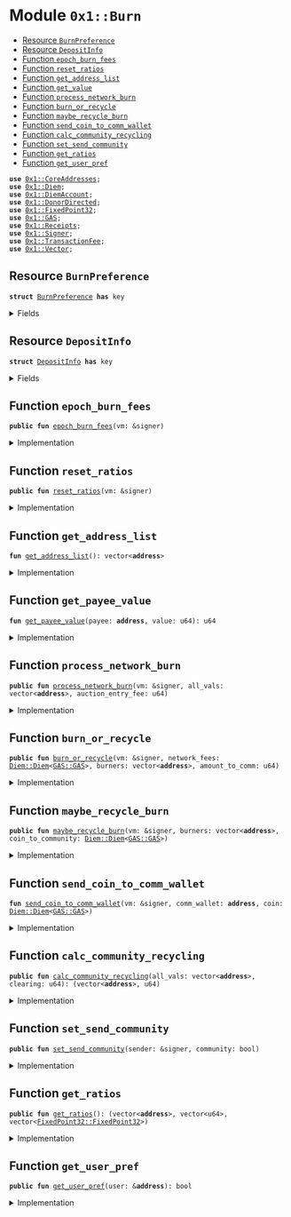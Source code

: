 
<a name="0x1_Burn"></a>

# Module `0x1::Burn`



-  [Resource `BurnPreference`](#0x1_Burn_BurnPreference)
-  [Resource `DepositInfo`](#0x1_Burn_DepositInfo)
-  [Function `epoch_burn_fees`](#0x1_Burn_epoch_burn_fees)
-  [Function `reset_ratios`](#0x1_Burn_reset_ratios)
-  [Function `get_address_list`](#0x1_Burn_get_address_list)
-  [Function `get_value`](#0x1_Burn_get_value)
-  [Function `process_network_burn`](#0x1_Burn_process_network_burn)
-  [Function `burn_or_recycle`](#0x1_Burn_burn_or_recycle)
-  [Function `maybe_recycle_burn`](#0x1_Burn_maybe_recycle_burn)
-  [Function `send_coin_to_comm_wallet`](#0x1_Burn_send_coin_to_comm_wallet)
-  [Function `calc_community_recycling`](#0x1_Burn_calc_community_recycling)
-  [Function `set_send_community`](#0x1_Burn_set_send_community)
-  [Function `get_ratios`](#0x1_Burn_get_ratios)
-  [Function `get_user_pref`](#0x1_Burn_get_user_pref)


<pre><code><b>use</b> <a href="CoreAddresses.md#0x1_CoreAddresses">0x1::CoreAddresses</a>;
<b>use</b> <a href="Diem.md#0x1_Diem">0x1::Diem</a>;
<b>use</b> <a href="DiemAccount.md#0x1_DiemAccount">0x1::DiemAccount</a>;
<b>use</b> <a href="DonorDirected.md#0x1_DonorDirected">0x1::DonorDirected</a>;
<b>use</b> <a href="../../../../../../../DPN/releases/artifacts/current/build/MoveStdlib/docs/FixedPoint32.md#0x1_FixedPoint32">0x1::FixedPoint32</a>;
<b>use</b> <a href="GAS.md#0x1_GAS">0x1::GAS</a>;
<b>use</b> <a href="Receipts.md#0x1_Receipts">0x1::Receipts</a>;
<b>use</b> <a href="../../../../../../../DPN/releases/artifacts/current/build/MoveStdlib/docs/Signer.md#0x1_Signer">0x1::Signer</a>;
<b>use</b> <a href="TransactionFee.md#0x1_TransactionFee">0x1::TransactionFee</a>;
<b>use</b> <a href="../../../../../../../DPN/releases/artifacts/current/build/MoveStdlib/docs/Vector.md#0x1_Vector">0x1::Vector</a>;
</code></pre>



<a name="0x1_Burn_BurnPreference"></a>

## Resource `BurnPreference`



<pre><code><b>struct</b> <a href="Burn.md#0x1_Burn_BurnPreference">BurnPreference</a> <b>has</b> key
</code></pre>



<details>
<summary>Fields</summary>


<dl>
<dt>
<code>send_community: bool</code>
</dt>
<dd>

</dd>
</dl>


</details>

<a name="0x1_Burn_DepositInfo"></a>

## Resource `DepositInfo`



<pre><code><b>struct</b> <a href="Burn.md#0x1_Burn_DepositInfo">DepositInfo</a> <b>has</b> key
</code></pre>



<details>
<summary>Fields</summary>


<dl>
<dt>
<code>addr: vector&lt;<b>address</b>&gt;</code>
</dt>
<dd>

</dd>
<dt>
<code>deposits: vector&lt;u64&gt;</code>
</dt>
<dd>

</dd>
<dt>
<code>ratio: vector&lt;<a href="../../../../../../../DPN/releases/artifacts/current/build/MoveStdlib/docs/FixedPoint32.md#0x1_FixedPoint32_FixedPoint32">FixedPoint32::FixedPoint32</a>&gt;</code>
</dt>
<dd>

</dd>
</dl>


</details>

<a name="0x1_Burn_epoch_burn_fees"></a>

## Function `epoch_burn_fees`



<pre><code><b>public</b> <b>fun</b> <a href="Burn.md#0x1_Burn_epoch_burn_fees">epoch_burn_fees</a>(vm: &signer)
</code></pre>



<details>
<summary>Implementation</summary>


<pre><code><b>public</b> <b>fun</b> <a href="Burn.md#0x1_Burn_epoch_burn_fees">epoch_burn_fees</a>(
    vm: &signer,
)  <b>acquires</b> <a href="Burn.md#0x1_Burn_BurnPreference">BurnPreference</a>, <a href="Burn.md#0x1_Burn_DepositInfo">DepositInfo</a> {
    <a href="CoreAddresses.md#0x1_CoreAddresses_assert_vm">CoreAddresses::assert_vm</a>(vm);
    // extract fees
    <b>let</b> coins = <a href="TransactionFee.md#0x1_TransactionFee_vm_withdraw_all_coins">TransactionFee::vm_withdraw_all_coins</a>&lt;<a href="GAS.md#0x1_GAS">GAS</a>&gt;(vm);

    // get the list of fee makers
    // <b>let</b> state = <b>borrow_global</b>&lt;EpochFeeMakerRegistry&gt;(@VMReserved);
    <b>let</b> fee_makers = <a href="TransactionFee.md#0x1_TransactionFee_get_fee_makers">TransactionFee::get_fee_makers</a>();
    <b>let</b> len = <a href="../../../../../../../DPN/releases/artifacts/current/build/MoveStdlib/docs/Vector.md#0x1_Vector_length">Vector::length</a>(&fee_makers);

    // for every user in the list burn their fees per <a href="Burn.md#0x1_Burn">Burn</a>.<b>move</b> preferences
    <b>let</b> i = 0;
    <b>while</b> (i &lt; len) {
        <b>let</b> user = <a href="../../../../../../../DPN/releases/artifacts/current/build/MoveStdlib/docs/Vector.md#0x1_Vector_borrow">Vector::borrow</a>(&fee_makers, i);
        <b>let</b> amount = <a href="TransactionFee.md#0x1_TransactionFee_get_epoch_fees_made">TransactionFee::get_epoch_fees_made</a>(*user);
        <b>let</b> user_share = <a href="Diem.md#0x1_Diem_withdraw">Diem::withdraw</a>(&<b>mut</b> coins, amount);
        <a href="Burn.md#0x1_Burn_burn_or_recycle_user_fees">burn_or_recycle_user_fees</a>(vm, *user, user_share);

        i = i + 1;
    };

  // Superman 3 decimal errors. https://www.youtube.com/watch?v=N7JBXGkBoFc
  // anything that is remaining should be burned
  <a href="Diem.md#0x1_Diem_vm_burn_this_coin">Diem::vm_burn_this_coin</a>(vm, coins);
}
</code></pre>



</details>

<a name="0x1_Burn_reset_ratios"></a>

## Function `reset_ratios`



<pre><code><b>public</b> <b>fun</b> <a href="Burn.md#0x1_Burn_reset_ratios">reset_ratios</a>(vm: &signer)
</code></pre>



<details>
<summary>Implementation</summary>


<pre><code><b>public</b> <b>fun</b> <a href="Burn.md#0x1_Burn_reset_ratios">reset_ratios</a>(vm: &signer) <b>acquires</b> <a href="Burn.md#0x1_Burn_DepositInfo">DepositInfo</a> {
  <a href="CoreAddresses.md#0x1_CoreAddresses_assert_diem_root">CoreAddresses::assert_diem_root</a>(vm);

  // First find the list of all community wallets
  // fail fast <b>if</b> none are found
  <b>let</b> list = <a href="Wallet.md#0x1_Wallet_get_comm_list">Wallet::get_comm_list</a>();
  <b>let</b> len = <a href="../../../../../../../DPN/releases/artifacts/current/build/MoveStdlib/docs/Vector.md#0x1_Vector_length">Vector::length</a>(&list);
  <b>if</b> (len == 0) <b>return</b>;

  <b>let</b> i = 0;
  <b>let</b> global_deposits = 0;
  <b>let</b> deposit_vec = <a href="../../../../../../../DPN/releases/artifacts/current/build/MoveStdlib/docs/Vector.md#0x1_Vector_empty">Vector::empty</a>&lt;u64&gt;();

  // Now we <b>loop</b> through all the community wallets
  // and find the comulative deposits <b>to</b> that wallet.
  // we make a table from that (a new list)
  // we also take a tally of the <b>global</b> amount of deposits
  // Note that we are using a time-weighted index of deposits
  // which favors most recent deposits. (see <a href="DiemAccount.md#0x1_DiemAccount_deposit_index_curve">DiemAccount::deposit_index_curve</a>)

  <b>while</b> (i &lt; len) {

    <b>let</b> addr = *<a href="../../../../../../../DPN/releases/artifacts/current/build/MoveStdlib/docs/Vector.md#0x1_Vector_borrow">Vector::borrow</a>(&list, i);
    <b>let</b> cumu = <a href="DiemAccount.md#0x1_DiemAccount_get_index_cumu_deposits">DiemAccount::get_index_cumu_deposits</a>(addr);
    global_deposits = global_deposits + cumu;
    <a href="../../../../../../../DPN/releases/artifacts/current/build/MoveStdlib/docs/Vector.md#0x1_Vector_push_back">Vector::push_back</a>(&<b>mut</b> deposit_vec, cumu);
    i = i + 1;
  };
  // check <b>if</b> anything went wrong, and we don't have any cumulatives
  // <b>to</b> calculate.
  <b>if</b> (global_deposits == 0) <b>return</b>;

  // Now we <b>loop</b> through the table and calculate the ratio
  // since we now know the <b>global</b> total of the ajusted cumulative deposits.
  // and here we create another columns in our table (another list).
  // this is a list of fixedpoint ratios.
  <b>let</b> ratios_vec = <a href="../../../../../../../DPN/releases/artifacts/current/build/MoveStdlib/docs/Vector.md#0x1_Vector_empty">Vector::empty</a>&lt;<a href="../../../../../../../DPN/releases/artifacts/current/build/MoveStdlib/docs/FixedPoint32.md#0x1_FixedPoint32_FixedPoint32">FixedPoint32::FixedPoint32</a>&gt;();
  <b>let</b> k = 0;
  <b>while</b> (k &lt; len) {
    <b>let</b> cumu = *<a href="../../../../../../../DPN/releases/artifacts/current/build/MoveStdlib/docs/Vector.md#0x1_Vector_borrow">Vector::borrow</a>(&deposit_vec, k);
    <b>let</b> ratio = <a href="../../../../../../../DPN/releases/artifacts/current/build/MoveStdlib/docs/FixedPoint32.md#0x1_FixedPoint32_create_from_rational">FixedPoint32::create_from_rational</a>(cumu, global_deposits);
    <a href="../../../../../../../DPN/releases/artifacts/current/build/MoveStdlib/docs/Vector.md#0x1_Vector_push_back">Vector::push_back</a>(&<b>mut</b> ratios_vec, ratio);
    k = k + 1;
  };
  <b>if</b> (<b>exists</b>&lt;<a href="Burn.md#0x1_Burn_DepositInfo">DepositInfo</a>&gt;(@VMReserved)) {
    <b>let</b> d = <b>borrow_global_mut</b>&lt;<a href="Burn.md#0x1_Burn_DepositInfo">DepositInfo</a>&gt;(@VMReserved);
    d.addr = list;
    d.deposits = deposit_vec;
    d.ratio = ratios_vec;
  } <b>else</b> {
    <b>move_to</b>&lt;<a href="Burn.md#0x1_Burn_DepositInfo">DepositInfo</a>&gt;(vm, <a href="Burn.md#0x1_Burn_DepositInfo">DepositInfo</a> {
      addr: list,
      deposits: deposit_vec,
      ratio: ratios_vec,
    })
  };
}
</code></pre>



</details>

<a name="0x1_Burn_get_address_list"></a>

## Function `get_address_list`



<pre><code><b>fun</b> <a href="Burn.md#0x1_Burn_get_address_list">get_address_list</a>(): vector&lt;<b>address</b>&gt;
</code></pre>



<details>
<summary>Implementation</summary>


<pre><code><b>fun</b> <a href="Burn.md#0x1_Burn_get_address_list">get_address_list</a>(): vector&lt;<b>address</b>&gt; <b>acquires</b> <a href="Burn.md#0x1_Burn_DepositInfo">DepositInfo</a> {
  <b>if</b> (!<b>exists</b>&lt;<a href="Burn.md#0x1_Burn_DepositInfo">DepositInfo</a>&gt;(@VMReserved))
    <b>return</b> <a href="../../../../../../../DPN/releases/artifacts/current/build/MoveStdlib/docs/Vector.md#0x1_Vector_empty">Vector::empty</a>&lt;<b>address</b>&gt;();

  *&<b>borrow_global</b>&lt;<a href="Burn.md#0x1_Burn_DepositInfo">DepositInfo</a>&gt;(@VMReserved).addr
}
</code></pre>



</details>

<a name="0x1_Burn_get_payee_value"></a>

## Function `get_payee_value`



<pre><code><b>fun</b> <a href="Burn.md#0x1_Burn_get_payee_value">get_payee_value</a>(payee: <b>address</b>, value: u64): u64
</code></pre>



<details>
<summary>Implementation</summary>


<pre><code><b>fun</b> <a href="Burn.md#0x1_Burn_get_payee_value">get_payee_value</a>(payee: <b>address</b>, value: u64): u64 <b>acquires</b> <a href="Burn.md#0x1_Burn_DepositInfo">DepositInfo</a> {
  <b>if</b> (!<b>exists</b>&lt;<a href="Burn.md#0x1_Burn_DepositInfo">DepositInfo</a>&gt;(@VMReserved))
    <b>return</b> 0;

  <b>let</b> d = <b>borrow_global</b>&lt;<a href="Burn.md#0x1_Burn_DepositInfo">DepositInfo</a>&gt;(@VMReserved);

  <b>let</b> (is_found, i) = <a href="../../../../../../../DPN/releases/artifacts/current/build/MoveStdlib/docs/Vector.md#0x1_Vector_index_of">Vector::index_of</a>(&d.addr, &payee);
  <b>if</b> (is_found) {

    <b>let</b> len = <a href="../../../../../../../DPN/releases/artifacts/current/build/MoveStdlib/docs/Vector.md#0x1_Vector_length">Vector::length</a>(&d.ratio);

    <b>if</b> (i + 1 &gt; len) <b>return</b> 0;
    <b>let</b> ratio = *<a href="../../../../../../../DPN/releases/artifacts/current/build/MoveStdlib/docs/Vector.md#0x1_Vector_borrow">Vector::borrow</a>(&d.ratio, i);
    <b>if</b> (<a href="../../../../../../../DPN/releases/artifacts/current/build/MoveStdlib/docs/FixedPoint32.md#0x1_FixedPoint32_is_zero">FixedPoint32::is_zero</a>(<b>copy</b> ratio)) <b>return</b> 0;
    <b>return</b> <a href="../../../../../../../DPN/releases/artifacts/current/build/MoveStdlib/docs/FixedPoint32.md#0x1_FixedPoint32_multiply_u64">FixedPoint32::multiply_u64</a>(value, ratio)
  };

  0
}
</code></pre>



</details>

<a name="0x1_Burn_process_network_burn"></a>

## Function `process_network_burn`



<pre><code><b>public</b> <b>fun</b> <a href="Burn.md#0x1_Burn_process_network_burn">process_network_burn</a>(vm: &signer, all_vals: vector&lt;<b>address</b>&gt;, auction_entry_fee: u64)
</code></pre>



<details>
<summary>Implementation</summary>


<pre><code><b>public</b> <b>fun</b> <a href="Burn.md#0x1_Burn_process_network_burn">process_network_burn</a>(
  vm: &signer,
  all_vals: vector&lt;<b>address</b>&gt;,
  auction_entry_fee: u64,
) <b>acquires</b> <a href="Burn.md#0x1_Burn_BurnPreference">BurnPreference</a>, <a href="Burn.md#0x1_Burn_DepositInfo">DepositInfo</a> {
  <b>let</b> fee_amount_remaining = <a href="TransactionFee.md#0x1_TransactionFee_get_amount_to_distribute">TransactionFee::get_amount_to_distribute</a>(vm);
  <b>if</b> (fee_amount_remaining == 0) <b>return</b>;

  <b>let</b> network_fee_coin = <a href="TransactionFee.md#0x1_TransactionFee_get_transaction_fees_coins">TransactionFee::get_transaction_fees_coins</a>&lt;<a href="GAS.md#0x1_GAS">GAS</a>&gt;(vm);

  <b>let</b> (recyclers, amount_to_comm) = <a href="Burn.md#0x1_Burn_calc_community_recycling">calc_community_recycling</a>(all_vals, auction_entry_fee);
  <a href="Burn.md#0x1_Burn_burn_or_recycle">burn_or_recycle</a>(vm, network_fee_coin, recyclers, amount_to_comm);
}
</code></pre>



</details>

<a name="0x1_Burn_burn_or_recycle"></a>

## Function `burn_or_recycle`



<pre><code><b>public</b> <b>fun</b> <a href="Burn.md#0x1_Burn_burn_or_recycle">burn_or_recycle</a>(vm: &signer, network_fees: <a href="Diem.md#0x1_Diem_Diem">Diem::Diem</a>&lt;<a href="GAS.md#0x1_GAS_GAS">GAS::GAS</a>&gt;, burners: vector&lt;<b>address</b>&gt;, amount_to_comm: u64)
</code></pre>



<details>
<summary>Implementation</summary>


<pre><code><b>public</b> <b>fun</b> <a href="Burn.md#0x1_Burn_burn_or_recycle">burn_or_recycle</a>(
  vm: &signer,
  network_fees: <a href="Diem.md#0x1_Diem_Diem">Diem::Diem</a>&lt;<a href="GAS.md#0x1_GAS">GAS</a>&gt;,
  burners: vector&lt;<b>address</b>&gt;,
  amount_to_comm: u64,
) <b>acquires</b> <a href="Burn.md#0x1_Burn_DepositInfo">DepositInfo</a> {
  // print(&4040);

  // print(&amount_to_comm);
  <b>if</b> ((amount_to_comm &gt; 0) && (amount_to_comm &gt; <a href="../../../../../../../DPN/releases/artifacts/current/build/MoveStdlib/docs/Vector.md#0x1_Vector_length">Vector::length</a>(&burners))){
    // print(&404001);

    <b>if</b> (<a href="Diem.md#0x1_Diem_value">Diem::value</a>(&network_fees) &gt; amount_to_comm) {
            <b>let</b> split_to_community = <a href="Diem.md#0x1_Diem_withdraw">Diem::withdraw</a>(&<b>mut</b> network_fees, amount_to_comm);
      // print(&404002);
    <a href="Burn.md#0x1_Burn_maybe_recycle_burn">maybe_recycle_burn</a>(vm, burners, split_to_community);
    }

  };

  // print(&4041);


  // Everything <b>else</b> is burnt
  <b>if</b> (<a href="Diem.md#0x1_Diem_value">Diem::value</a>(&network_fees) &gt; 0) {
    <a href="Diem.md#0x1_Diem_vm_burn_this_coin">Diem::vm_burn_this_coin</a>(vm, network_fees);
  } <b>else</b> {
    <a href="Diem.md#0x1_Diem_destroy_zero">Diem::destroy_zero</a>(network_fees);
  };
  //  print(&4043);
}
</code></pre>



</details>

<a name="0x1_Burn_maybe_recycle_burn"></a>

## Function `maybe_recycle_burn`



<pre><code><b>public</b> <b>fun</b> <a href="Burn.md#0x1_Burn_maybe_recycle_burn">maybe_recycle_burn</a>(vm: &signer, burners: vector&lt;<b>address</b>&gt;, coin_to_community: <a href="Diem.md#0x1_Diem_Diem">Diem::Diem</a>&lt;<a href="GAS.md#0x1_GAS_GAS">GAS::GAS</a>&gt;)
</code></pre>



<details>
<summary>Implementation</summary>


<pre><code><b>public</b> <b>fun</b> <a href="Burn.md#0x1_Burn_maybe_recycle_burn">maybe_recycle_burn</a>(
  vm: &signer,
  burners: vector&lt;<b>address</b>&gt;,
  coin_to_community: <a href="Diem.md#0x1_Diem_Diem">Diem::Diem</a>&lt;<a href="GAS.md#0x1_GAS">GAS</a>&gt;,
) <b>acquires</b> <a href="Burn.md#0x1_Burn_DepositInfo">DepositInfo</a> {
  // print(&6060);
  <a href="CoreAddresses.md#0x1_CoreAddresses_assert_vm">CoreAddresses::assert_vm</a>(vm);
  <b>let</b> amount_to_comm = <a href="Diem.md#0x1_Diem_value">Diem::value</a>(&coin_to_community);
  <b>let</b> len_burners = <a href="../../../../../../../DPN/releases/artifacts/current/build/MoveStdlib/docs/Vector.md#0x1_Vector_length">Vector::length</a>(&burners);

  // get the proportion each communitt wallet should receive.
  <b>let</b> (comm_addr_list, _, comm_split_list) = <a href="Burn.md#0x1_Burn_get_ratios">get_ratios</a>();

  // <b>let</b> len = <a href="../../../../../../../DPN/releases/artifacts/current/build/MoveStdlib/docs/Vector.md#0x1_Vector_length">Vector::length</a>(&comm_addr_list);
  // print(&6061);

  <b>let</b> i = 0;
  // First lets <b>loop</b> through each community wallet.
  // then for each wallet, we <b>loop</b> through each "recycler" validator
  // so that we can send the donation on their behalf, for tracking
  // and governance purposes.
  <b>while</b> (i &lt; <a href="../../../../../../../DPN/releases/artifacts/current/build/MoveStdlib/docs/Vector.md#0x1_Vector_length">Vector::length</a>(&comm_addr_list)) {
    // print(&606101);

    <b>let</b> comm_wall = <a href="../../../../../../../DPN/releases/artifacts/current/build/MoveStdlib/docs/Vector.md#0x1_Vector_borrow">Vector::borrow</a>(&comm_addr_list, i);
    <b>let</b> wall_split = <a href="../../../../../../../DPN/releases/artifacts/current/build/MoveStdlib/docs/Vector.md#0x1_Vector_borrow">Vector::borrow</a>(&comm_split_list, i);

    // <b>let</b> pct = <a href="../../../../../../../DPN/releases/artifacts/current/build/MoveStdlib/docs/FixedPoint32.md#0x1_FixedPoint32_multiply_u64">FixedPoint32::multiply_u64</a>(100, *wall_split);
    // print(&pct);
    // print(&606102);
    <b>let</b> amount_to_wallet = <a href="../../../../../../../DPN/releases/artifacts/current/build/MoveStdlib/docs/FixedPoint32.md#0x1_FixedPoint32_multiply_u64">FixedPoint32::multiply_u64</a>(amount_to_comm, *wall_split);
    // print(&606103);
    <b>let</b> split_coin_to_wallet  = <a href="Diem.md#0x1_Diem_withdraw">Diem::withdraw</a>(&<b>mut</b> coin_to_community, amount_to_wallet);
    // print(&606104);

    // write the correct receipt amount <b>to</b> each validator who opted <b>to</b> send <b>to</b> community wallet. The communit wallets give some governance rights <b>to</b> donors.

    <b>let</b> k = 0;
    <b>let</b> per_val_split = amount_to_wallet / <a href="../../../../../../../DPN/releases/artifacts/current/build/MoveStdlib/docs/Vector.md#0x1_Vector_length">Vector::length</a>(&burners);
    // every recycler sends the same amount.
    <b>while</b> (k &lt; len_burners) {

      // print(&60610401);
      <b>let</b> burner = <a href="../../../../../../../DPN/releases/artifacts/current/build/MoveStdlib/docs/Vector.md#0x1_Vector_borrow">Vector::borrow</a>(&burners, k);
      //  print(&60610402);
      <b>let</b> split_wallet_split_val = <a href="Diem.md#0x1_Diem_withdraw">Diem::withdraw</a>(&<b>mut</b> split_coin_to_wallet, per_val_split);
      //  print(&60610403);


      <a href="Burn.md#0x1_Burn_send_coin_to_comm_wallet">send_coin_to_comm_wallet</a>(vm, *comm_wall, split_wallet_split_val);
      // print(&60610404);
      <a href="Receipts.md#0x1_Receipts_write_receipt">Receipts::write_receipt</a>(vm, *burner, *comm_wall, per_val_split);
      // print(&60610405);
      k = k + 1;
    };

    // <b>if</b> there's anything left over per wallet. Likely from rounding. We burn it.
    <b>if</b> (<a href="Diem.md#0x1_Diem_value">Diem::value</a>(&split_coin_to_wallet) &gt; 0) {
      <a href="Diem.md#0x1_Diem_vm_burn_this_coin">Diem::vm_burn_this_coin</a>(vm, split_coin_to_wallet);
    } <b>else</b> {
      <a href="Diem.md#0x1_Diem_destroy_zero">Diem::destroy_zero</a>(split_coin_to_wallet);
    };
    i = i + 1;
  };

  // anything left over from the coins passed in, needs <b>to</b> be returned
  // <b>to</b> be handled by the caller.

  <b>if</b> (<a href="Diem.md#0x1_Diem_value">Diem::value</a>(&coin_to_community) &gt; 0) {
    <a href="Diem.md#0x1_Diem_vm_burn_this_coin">Diem::vm_burn_this_coin</a>(vm, coin_to_community);
  } <b>else</b> {
    <a href="Diem.md#0x1_Diem_destroy_zero">Diem::destroy_zero</a>(coin_to_community);
  };

}
</code></pre>



</details>

<a name="0x1_Burn_send_coin_to_comm_wallet"></a>

## Function `send_coin_to_comm_wallet`



<pre><code><b>fun</b> <a href="Burn.md#0x1_Burn_send_coin_to_comm_wallet">send_coin_to_comm_wallet</a>(vm: &signer, comm_wallet: <b>address</b>, coin: <a href="Diem.md#0x1_Diem_Diem">Diem::Diem</a>&lt;<a href="GAS.md#0x1_GAS_GAS">GAS::GAS</a>&gt;)
</code></pre>



<details>
<summary>Implementation</summary>


<pre><code><b>fun</b> <a href="Burn.md#0x1_Burn_send_coin_to_comm_wallet">send_coin_to_comm_wallet</a>(
  vm: &signer,
  comm_wallet: <b>address</b>,
  coin: <a href="Diem.md#0x1_Diem_Diem">Diem::Diem</a>&lt;<a href="GAS.md#0x1_GAS">GAS</a>&gt;,
) {
  <a href="CoreAddresses.md#0x1_CoreAddresses_assert_vm">CoreAddresses::assert_vm</a>(vm);
  <a href="DiemAccount.md#0x1_DiemAccount_deposit">DiemAccount::deposit</a>(
    @VMReserved,
    comm_wallet,
    coin,
    b"epoch burn",
    b"",
    <b>false</b>,
  );
}
</code></pre>



</details>

<a name="0x1_Burn_calc_community_recycling"></a>

## Function `calc_community_recycling`



<pre><code><b>public</b> <b>fun</b> <a href="Burn.md#0x1_Burn_calc_community_recycling">calc_community_recycling</a>(all_vals: vector&lt;<b>address</b>&gt;, clearing: u64): (vector&lt;<b>address</b>&gt;, u64)
</code></pre>



<details>
<summary>Implementation</summary>


<pre><code><b>public</b> <b>fun</b> <a href="Burn.md#0x1_Burn_calc_community_recycling">calc_community_recycling</a>(all_vals: vector&lt;<b>address</b>&gt;, clearing: u64): (vector&lt;<b>address</b>&gt;, u64) <b>acquires</b> <a href="Burn.md#0x1_Burn_BurnPreference">BurnPreference</a> {
  <b>let</b> burners = <a href="../../../../../../../DPN/releases/artifacts/current/build/MoveStdlib/docs/Vector.md#0x1_Vector_empty">Vector::empty</a>&lt;<b>address</b>&gt;();
  // <b>let</b> total_payments = 0;
  <b>let</b> total_payments_of_comm_senders = 0;
  // print(&5050);

  // find burn preferences of ALL previous validator set
  // the potential amount burned is only the entry fee (the auction clearing price)
  // <b>let</b> all_vals = <a href="DiemSystem.md#0x1_DiemSystem_get_val_set_addr">DiemSystem::get_val_set_addr</a>();
  // print(&5051);
  <b>let</b> len = <a href="../../../../../../../DPN/releases/artifacts/current/build/MoveStdlib/docs/Vector.md#0x1_Vector_length">Vector::length</a>(&all_vals);
  <b>let</b> i = 0;
  <b>while</b> (i &lt; len) {
    <b>let</b> a = <a href="../../../../../../../DPN/releases/artifacts/current/build/MoveStdlib/docs/Vector.md#0x1_Vector_borrow">Vector::borrow</a>(&all_vals, i);

    // print(&5052);
    // total_payments = total_payments + clearing;

    <b>let</b> is_to_community = <a href="Burn.md#0x1_Burn_get_user_pref">get_user_pref</a>(a);
    // print(&5053);
    <b>if</b> (is_to_community) {
      <a href="../../../../../../../DPN/releases/artifacts/current/build/MoveStdlib/docs/Vector.md#0x1_Vector_push_back">Vector::push_back</a>(&<b>mut</b> burners, *a);
      total_payments_of_comm_senders = total_payments_of_comm_senders + clearing;
    };
    // print(&5054);
    i = i + 1;
  };

  // print(&5055);
  // <b>return</b> the list of burners, for tracking, and the weighted average.
  (burners, total_payments_of_comm_senders)

}
</code></pre>



</details>

<a name="0x1_Burn_set_send_community"></a>

## Function `set_send_community`



<pre><code><b>public</b> <b>fun</b> <a href="Burn.md#0x1_Burn_set_send_community">set_send_community</a>(sender: &signer, community: bool)
</code></pre>



<details>
<summary>Implementation</summary>


<pre><code><b>public</b> <b>fun</b> <a href="Burn.md#0x1_Burn_set_send_community">set_send_community</a>(sender: &signer, community: bool) <b>acquires</b> <a href="Burn.md#0x1_Burn_BurnPreference">BurnPreference</a> {
  <b>let</b> addr = <a href="../../../../../../../DPN/releases/artifacts/current/build/MoveStdlib/docs/Signer.md#0x1_Signer_address_of">Signer::address_of</a>(sender);
  <b>if</b> (<b>exists</b>&lt;<a href="Burn.md#0x1_Burn_BurnPreference">BurnPreference</a>&gt;(addr)) {
    <b>let</b> b = <b>borrow_global_mut</b>&lt;<a href="Burn.md#0x1_Burn_BurnPreference">BurnPreference</a>&gt;(addr);
    b.send_community = community;
  } <b>else</b> {
    <b>move_to</b>&lt;<a href="Burn.md#0x1_Burn_BurnPreference">BurnPreference</a>&gt;(sender, <a href="Burn.md#0x1_Burn_BurnPreference">BurnPreference</a> {
      send_community: community
    });
  }
}
</code></pre>



</details>

<a name="0x1_Burn_get_ratios"></a>

## Function `get_ratios`



<pre><code><b>public</b> <b>fun</b> <a href="Burn.md#0x1_Burn_get_ratios">get_ratios</a>(): (vector&lt;<b>address</b>&gt;, vector&lt;u64&gt;, vector&lt;<a href="../../../../../../../DPN/releases/artifacts/current/build/MoveStdlib/docs/FixedPoint32.md#0x1_FixedPoint32_FixedPoint32">FixedPoint32::FixedPoint32</a>&gt;)
</code></pre>



<details>
<summary>Implementation</summary>


<pre><code><b>public</b> <b>fun</b> <a href="Burn.md#0x1_Burn_get_ratios">get_ratios</a>():
  (vector&lt;<b>address</b>&gt;, vector&lt;u64&gt;, vector&lt;<a href="../../../../../../../DPN/releases/artifacts/current/build/MoveStdlib/docs/FixedPoint32.md#0x1_FixedPoint32_FixedPoint32">FixedPoint32::FixedPoint32</a>&gt;) <b>acquires</b> <a href="Burn.md#0x1_Burn_DepositInfo">DepositInfo</a>
{
  <b>let</b> d = <b>borrow_global</b>&lt;<a href="Burn.md#0x1_Burn_DepositInfo">DepositInfo</a>&gt;(@VMReserved);
  (*&d.addr, *&d.deposits, *&d.ratio)
}
</code></pre>



</details>

<a name="0x1_Burn_get_user_pref"></a>

## Function `get_user_pref`



<pre><code><b>public</b> <b>fun</b> <a href="Burn.md#0x1_Burn_get_user_pref">get_user_pref</a>(user: &<b>address</b>): bool
</code></pre>



<details>
<summary>Implementation</summary>


<pre><code><b>public</b> <b>fun</b> <a href="Burn.md#0x1_Burn_get_user_pref">get_user_pref</a>(user: &<b>address</b>): bool <b>acquires</b> <a href="Burn.md#0x1_Burn_BurnPreference">BurnPreference</a>{
  <b>if</b> (<b>exists</b>&lt;<a href="Burn.md#0x1_Burn_BurnPreference">BurnPreference</a>&gt;(*user)) {
    <b>borrow_global</b>&lt;<a href="Burn.md#0x1_Burn_BurnPreference">BurnPreference</a>&gt;(*user).send_community
  } <b>else</b> {
    <b>false</b>
  }
}
</code></pre>



</details>
